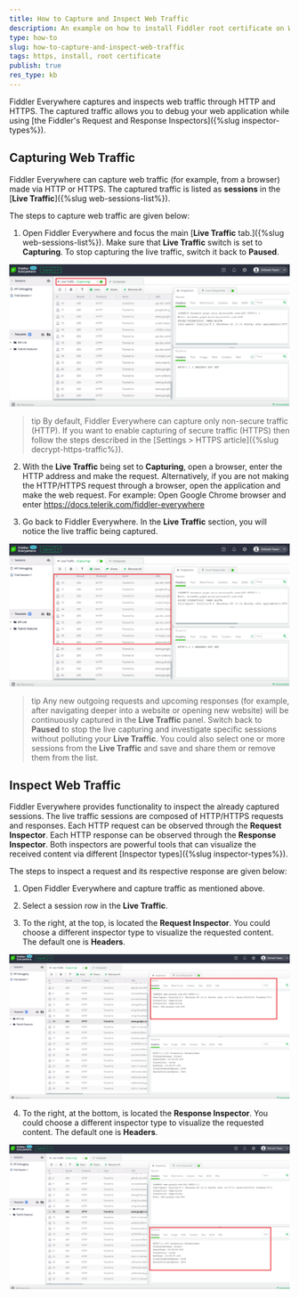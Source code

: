 ```yaml
---
title: How to Capture and Inspect Web Traffic
description: An example on how to install Fiddler root certificate on Windows
type: how-to
slug: how-to-capture-and-inspect-web-traffic
tags: https, install, root certificate
publish: true
res_type: kb
---
```


Fiddler Everywhere captures and inspects web traffic through HTTP and HTTPS. The captured traffic allows you to debug your web application while using [the Fiddler's Request and Response Inspectors]({%slug inspector-types%}).

## Capturing Web Traffic

Fiddler Everywhere can capture web traffic (for example, from a browser) made via HTTP or HTTPS. The captured traffic is listed as __sessions__ in the [__Live Traffic__]({%slug web-sessions-list%}).

The steps to capture web traffic are given below:

1. Open Fiddler Everywhere and focus the main [__Live Traffic__ tab.]({%slug web-sessions-list%}). Make sure that __Live Traffic__ switch is set to __Capturing__. To stop capturing the live traffic, switch it back to __Paused__.

![Capturing Live Traffic](../images/kb/capture-live-traffic-under-capture-and-inspect-web-traffic.png)

>tip By default, Fiddler Everywhere can capture only non-secure traffic (HTTP). If you want to enable capturing of secure traffic (HTTPS) then follow the steps described in the [Settings > HTTPS article]({%slug decrypt-https-traffic%}).

2. With the __Live Traffic__ being set to __Capturing__, open a browser, enter the HTTP address and make the request. Alternatively, if you are not making the HTTP/HTTPS request through a browser, open the application and make the web request.
For example: Open Google Chrome browser and enter https://docs.telerik.com/fiddler-everywhere

3. Go back to Fiddler Everywhere. In the __Live Traffic__ section, you will notice the live traffic being captured.

![Capturing Live Traffic](../images/kb/capture-live-traffic-under-capture-and-inspect-web-traffic-1.png)

>tip Any new outgoing requests and upcoming responses (for example, after navigating deeper into a website or opening new website) will be continuously captured in the __Live Traffic__ panel. Switch back to __Paused__ to stop the live capturing and investigate specific sessions without polluting your __Live Traffic__. You could also select one or more sessions from the __Live Traffic__ and save and share them or remove them from the list.

## Inspect Web Traffic

Fiddler Everywhere provides functionality to inspect the already captured sessions. The live traffic sessions are composed of HTTP/HTTPS requests and responses. Each HTTP request can be observed through the __Request Inspector__. Each HTTP response can be observed through the __Response Inspector__. Both inspectors are powerful tools that can visualize the received content via different [Inspector types]({%slug inspector-types%}).

The steps to inspect a request and its respective response are given below:

1. Open Fiddler Everywhere and capture traffic as mentioned above.

2. Select a session row in the __Live Traffic__.

3. To the right, at the top, is located the __Request Inspector__. You could choose a different inspector type to visualize the requested content. The default one is __Headers__.

![Request Inspector](../images/kb/request-inspector-under-capture-and-inspect-web-traffic.png)

4. To the right, at the bottom, is located the __Response Inspector__. You could choose a different inspector type to visualize the requested content. The default one is __Headers__.

![Response Inspector](../images/kb/response-inspector-under-capture-and-inspect-web-traffic.png)
